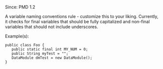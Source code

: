 Since: PMD 1.2

A variable naming conventions rule - customize this to your liking.  Currently, it
checks for final variables that should be fully capitalized and non-final variables
that should not include underscores.

Example(s):
```
public class Foo {
   public static final int MY_NUM = 0;
   public String myTest = "";
   DataModule dmTest = new DataModule();
}
```
